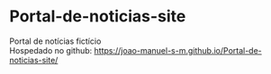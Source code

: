 # Portal-de-noticias-site
Portal de notícias fictício<br> 
Hospedado no github: https://joao-manuel-s-m.github.io/Portal-de-noticias-site/
